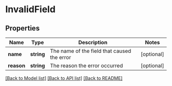 # InvalidField

## Properties
Name | Type | Description | Notes
------------ | ------------- | ------------- | -------------
**name** | **string** | The name of the field that caused the error | [optional] 
**reason** | **string** | The reason the error occurred | [optional] 

[[Back to Model list]](../README.md#documentation-for-models) [[Back to API list]](../README.md#documentation-for-api-endpoints) [[Back to README]](../README.md)


